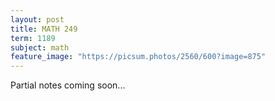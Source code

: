 ```yaml
---
layout: post
title: MATH 249
term: 1189
subject: math
feature_image: "https://picsum.photos/2560/600?image=875"
---
```


Partial notes coming soon...
